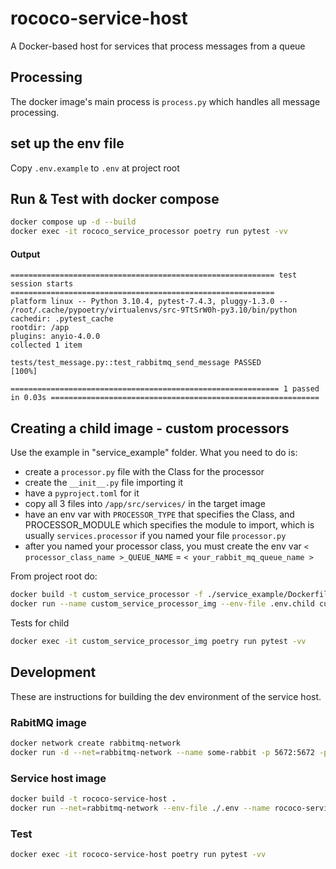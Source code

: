 # rococo-service-host
A Docker-based host for services that process messages from a queue

## Processing
The docker image's main process is `process.py` which handles all message processing.

## set up the env file
Copy `.env.example` to `.env` at project root

## Run & Test with docker compose
```bash
docker compose up -d --build
docker exec -it rococo_service_processor poetry run pytest -vv
```
#### Output
```shell
=========================================================== test session starts ===========================================================
platform linux -- Python 3.10.4, pytest-7.4.3, pluggy-1.3.0 -- /root/.cache/pypoetry/virtualenvs/src-9TtSrW0h-py3.10/bin/python
cachedir: .pytest_cache
rootdir: /app
plugins: anyio-4.0.0
collected 1 item                                                                                                                          

tests/test_message.py::test_rabbitmq_send_message PASSED                                                                            [100%]

============================================================ 1 passed in 0.03s ============================================================
```

## Creating a child image - custom processors

Use the example in "service_example" folder. What you need to do is:
- create a `processor.py` file with the Class for the processor
- create the `__init__.py` file importing it
- have a `pyproject.toml` for it
- copy all 3 files into `/app/src/services/` in the target image
- have an env var with `PROCESSOR_TYPE` that specifies the Class, and PROCESSOR_MODULE which specifies the module to import, which is usually `services.processor`  if you named your file `processor.py`
- after you named your processor class, you must create the env var `< processor_class_name >_QUEUE_NAME` = `< your_rabbit_mq_queue_name >`

From project root do:

```bash
docker build -t custom_service_processor -f ./service_example/Dockerfile .
docker run --name custom_service_processor_img --env-file .env.child custom_service_processor
```

Tests for child
```bash
docker exec -it custom_service_processor_img poetry run pytest -vv
```


## Development

These are instructions for building the dev environment of the service host.

### RabitMQ image

```bash
docker network create rabbitmq-network
docker run -d --net=rabbitmq-network --name some-rabbit -p 5672:5672 -p 15672:15672 -e RABBITMQ_DEFAULT_USER=user -e RABBITMQ_DEFAULT_PASS=password rabbitmq:3-management
```


### Service host image

```bash
docker build -t rococo-service-host .
docker run --net=rabbitmq-network --env-file ./.env --name rococo-service-host rococo-service-host
```

### Test

```bash
docker exec -it rococo-service-host poetry run pytest -vv
```
